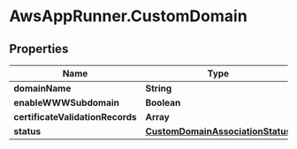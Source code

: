 # AwsAppRunner.CustomDomain

## Properties

Name | Type | Description | Notes
------------ | ------------- | ------------- | -------------
**domainName** | **String** |  | 
**enableWWWSubdomain** | **Boolean** |  | 
**certificateValidationRecords** | **Array** |  | [optional] 
**status** | [**CustomDomainAssociationStatus**](CustomDomainAssociationStatus.md) |  | 


